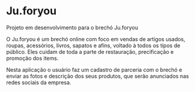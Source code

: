 # Ju.foryou
Projeto em desenvolvimento para o brechó Ju.foryou

O Ju.foryou é um brechó online com foco em vendas de artigos usados, roupas, acessórios, livros, sapatos e afins,
voltado à todos os tipos de público. Eles cuidam de toda a parte de restauração, precificação e promoção dos items.

Nesta aplicação o usuário faz um cadastro de parceria com o brechó e enviar as fotos e descrição dos seus produtos,
que serão anunciados nas redes sociais da empresa.
